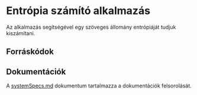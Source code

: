 # Entrópia számító alkalmazás

Az alkalmazás segítségével egy szöveges állomány entrópiáját tudjuk kiszámítani.

## Forráskódok

## Dokumentációk

A [systemSpecs.md](Docs/systemSpecs.md) dokumentum tartalmazza a dokumentációk felsorolását.
